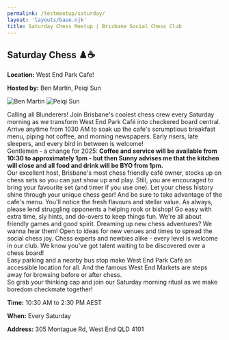 ```yaml
---
permalink: /testmeetup/saturday/
layout: 'layouts/base.njk'
title: Saturday Chess Meetup | Brisbane Social Chess Club
---
```


<section class="px-4 max-w-3xl">
  <h2 class="text-center text-xl md:text-2xl font-semibold text-indigo-200 mb-3">
    Saturday Chess ♟️☕
  </h2>
  <p class="text-gray-200 text-sm"><strong>Location:</strong> West End Park Cafe!</p>
  <p class="text-gray-200 text-sm"><strong>Hosted by:</strong> Ben Martin, Peiqi Sun</p>
  <div class="flex justify-center gap-4 flex-wrap mt-2">
    <img
      src="https://avatars.githubusercontent.com/u/873384?s=400&v=4"
      alt="Ben Martin"
      class="max-w-[150px] rounded-lg"
    />
    <img
      src="https://avatars.githubusercontent.com/u/873384?s=400&v=4"
      alt="Peiqi Sun"
      class="max-w-[150px] rounded-lg"
    />
  </div>
  <p class="text-sm leading-relaxed">
    Calling all Blunderers! Join Brisbane's coolest chess crew every Saturday morning as we transform West End Park Café into checkered board central.<br/>
    Arrive anytime from 1030 AM to soak up the cafe's scrumptious breakfast menu, piping hot coffee, and morning newspapers. Early risers, late sleepers, and every bird in between is welcome!<br/>
    Gentlemen - a change for 2025:
    <strong>Coffee and service will be available from 10:30 to approximately 1pm - but then Sunny advises me that the kitchen will close and all food and drink will be BYO from 1pm.</strong><br/>
    Our excellent host, Brisbane's most chess friendly café owner, stocks up on chess sets so you can just show up and play. Still, you are encouraged to bring your favourite set (and timer if you use one). Let your chess history shine through your unique chess gear!
    And be sure to take advantage of the cafe's menu. You'll notice the fresh flavours and stellar value. As always, please lend struggling opponents a helping rook or bishop! Go easy with extra time, sly hints, and do-overs to keep things fun. We're all about friendly games and good spirit.
    Dreaming up new chess adventures? We wanna hear them! Open to ideas for new venues and times to spread the social chess joy.
    Chess experts and newbies alike - every level is welcome in our club. We know you've got talent waiting to be discovered over a chess board!<br/>
    Easy parking and a nearby bus stop make West End Park Café an accessible location for all. And the famous West End Markets are steps away for browsing before or after chess.<br/>
    So grab your thinking cap and join our Saturday morning ritual as we make boredom checkmate together!
  </p>
  <p class="text-gray-200 text-sm"><strong>Time:</strong> 10:30 AM to 2:30 PM AEST</p>
  <p class="text-gray-200 text-sm"><strong>When:</strong> Every Saturday</p>
  <p class="text-gray-200 text-sm"><strong>Address:</strong> 305 Montague Rd, West End QLD 4101</p>
  <div class="mt-4">
    <!-- TODO -->
    <!-- <iframe
      src=""
      class="w-full h-64 rounded-lg border-0"
      allowfullscreen=""
      loading="lazy"
    ></iframe> -->
  </div>
</section>
